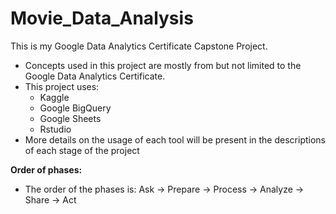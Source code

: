 # Movie_Data_Analysis
This is my Google Data Analytics Certificate Capstone Project.
 - Concepts used in this project are mostly from but not limited to the Google Data Analytics Certificate.
 - This project uses:
    - Kaggle
    - Google BigQuery
    - Google Sheets
    - Rstudio
 - More details on the usage of each tool will be present in the descriptions of each stage of the project

**Order of phases:**
 - The order of the phases is: Ask -> Prepare -> Process -> Analyze -> Share -> Act
